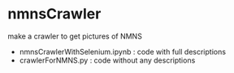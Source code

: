 # nmnsCrawler
make a crawler to get pictures of NMNS
- nmnsCrawlerWithSelenium.ipynb : code with full descriptions
- crawlerForNMNS.py : code without any descriptions
